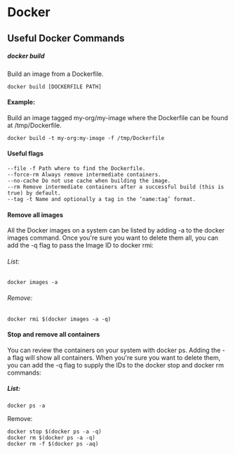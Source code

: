 # Docker

## Useful Docker Commands

##### docker build

Build an image from a Dockerfile.

```shell
docker build [DOCKERFILE PATH]
```

#### Example:
Build an image tagged my-org/my-image where the Dockerfile can be found at /tmp/Dockerfile.
```shell
docker build -t my-org:my-image -f /tmp/Dockerfile
```
#### Useful flags
```shell
--file -f Path where to find the Dockerfile.
--force-rm Always remove intermediate containers.
--no-cache Do not use cache when building the image.
--rm Remove intermediate containers after a successful build (this is true) by default.
--tag -t Name and optionally a tag in the ‘name:tag’ format.
```

#### Remove all images
All the Docker images on a system can be listed by adding -a to the docker images command. Once you're sure you want to delete them all, you can add the -q flag to pass the Image ID to docker rmi:

###### List:

```shell
docker images -a
```

###### Remove:

```shell
docker rmi $(docker images -a -q)
```

#### Stop and remove all containers

You can review the containers on your system with docker ps. Adding the -a flag will show all containers. When you're sure you want to delete them, you can add the -q flag to supply the IDs to the docker stop and docker rm commands:

##### List:

```shell
docker ps -a
```
Remove:

```shell
docker stop $(docker ps -a -q)
docker rm $(docker ps -a -q)
docker rm -f $(docker ps -aq)
```

